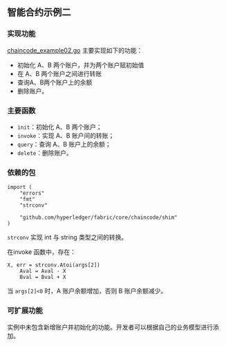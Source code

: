 ## 智能合约示例二

### 实现功能

[chaincode_example02.go](chaincode_example02.go) 主要实现如下的功能：

* 初始化 A、B 两个账户，并为两个账户赋初始值
* 在 A、B 两个账户之间进行转账
* 查询A、B两个账户上的余额
* 删除账户。

### 主要函数

* `init`：初始化 A、B 两个账户；
* `invoke`：实现 A、B 账户间的转账；
* `query`：查询 A、B 账户上的余额；
* `delete`：删除账户。

### 依赖的包
```golang
import (
	"errors"
	"fmt"
	"strconv"

	"github.com/hyperledger/fabric/core/chaincode/shim"
)
```
`strconv` 实现 int 与 string 类型之间的转换。

在invoke 函数中，存在：
```golang
X, err = strconv.Atoi(args[2])
	Aval = Aval - X
	Bval = Bval + X
```

当 `args[2]<0` 时，A 账户余额增加，否则 B 账户余额减少。

### 可扩展功能
实例中未包含新增账户并初始化的功能。开发者可以根据自己的业务模型进行添加。
